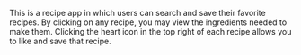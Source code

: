This is a recipe app in which users can search and save their favorite recipes. By clicking on any recipe, you may view the ingredients needed to make them. Clicking the heart icon in the top right of each recipe allows you to like and save that recipe.
